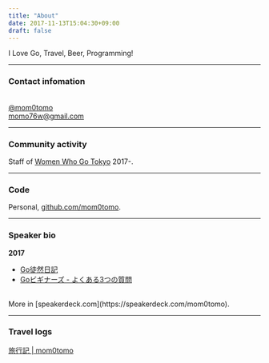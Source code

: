 ```yaml
---
title: "About"
date: 2017-11-13T15:04:30+09:00
draft: false
---
```

I Love Go, Travel, Beer, Programming!<br>

***

### Contact infomation
<br>[@mom0tomo](https://twitter.com/mom0tomo/)
<br>momo76w@gmail.com 

***

### Community activity
Staff of [Women Who Go Tokyo](https://womenwhogo-tokyo.connpass.com/) 2017-.

***

### Code
Personal, [github.com/mom0tomo](https://github.com/mom0tomo/).

***

### Speaker bio
**2017**

* [Go徒然日記](https://speakerdeck.com/mom0tomo/gotu-ran-ri-ji)
* [Goビギナーズ - よくある3つの質問](http://go-talks.appspot.com/github.com/mom0tomo/go-present/2017/10/go-beginners/present.slide#1) 

<br>
More in [speakerdeck.com](https://speakerdeck.com/mom0tomo).

***

### Travel logs
[旅行記 | mom0tomo](http://mom0tomo.hatenablog.com/)